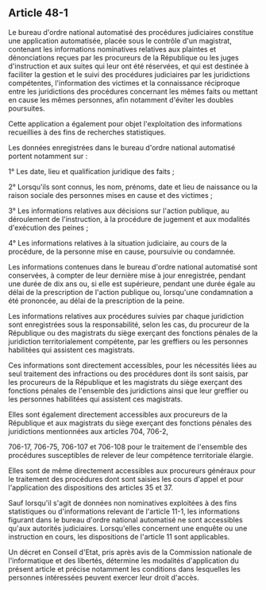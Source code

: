 Article 48-1
----
Le bureau d'ordre national automatisé des procédures judiciaires constitue une
application automatisée, placée sous le contrôle d'un magistrat, contenant les
informations nominatives relatives aux plaintes et dénonciations reçues par les
procureurs de la République ou les juges d'instruction et aux suites qui leur
ont été réservées, et qui est destinée à faciliter la gestion et le suivi des
procédures judiciaires par les juridictions compétentes, l'information des
victimes et la connaissance réciproque entre les juridictions des procédures
concernant les mêmes faits ou mettant en cause les mêmes personnes, afin
notamment d'éviter les doubles poursuites.

Cette application a également pour objet l'exploitation des informations
recueillies à des fins de recherches statistiques.

Les données enregistrées dans le bureau d'ordre national automatisé portent
notamment sur :

1° Les date, lieu et qualification juridique des faits ;

2° Lorsqu'ils sont connus, les nom, prénoms, date et lieu de naissance ou la
raison sociale des personnes mises en cause et des victimes ;

3° Les informations relatives aux décisions sur l'action publique, au
déroulement de l'instruction, à la procédure de jugement et aux modalités
d'exécution des peines ;

4° Les informations relatives à la situation judiciaire, au cours de la
procédure, de la personne mise en cause, poursuivie ou condamnée.

Les informations contenues dans le bureau d'ordre national automatisé sont
conservées, à compter de leur dernière mise à jour enregistrée, pendant une
durée de dix ans ou, si elle est supérieure, pendant une durée égale au délai de
la prescription de l'action publique ou, lorsqu'une condamnation a été
prononcée, au délai de la prescription de la peine.

Les informations relatives aux procédures suivies par chaque juridiction sont
enregistrées sous la responsabilité, selon les cas, du procureur de la
République ou des magistrats du siège exerçant des fonctions pénales de la
juridiction territorialement compétente, par les greffiers ou les personnes
habilitées qui assistent ces magistrats.

Ces informations sont directement accessibles, pour les nécessités liées au seul
traitement des infractions ou des procédures dont ils sont saisis, par les
procureurs de la République et les magistrats du siège exerçant des fonctions
pénales de l'ensemble des juridictions ainsi que leur greffier ou les personnes
habilitées qui assistent ces magistrats.

Elles sont également directement accessibles aux procureurs de la République et
aux magistrats du siège exerçant des fonctions pénales des juridictions
mentionnées aux articles 704, 706-2,

706-17, 706-75, 706-107 et 706-108 pour le traitement de l'ensemble des
procédures susceptibles de relever de leur compétence territoriale élargie.

Elles sont de même directement accessibles aux procureurs généraux pour le
traitement des procédures dont sont saisies les cours d'appel et pour
l'application des dispositions des articles 35 et 37.

Sauf lorsqu'il s'agit de données non nominatives exploitées à des fins
statistiques ou d'informations relevant de l'article 11-1, les informations
figurant dans le bureau d'ordre national automatisé ne sont accessibles qu'aux
autorités judiciaires. Lorsqu'elles concernent une enquête ou une instruction en
cours, les dispositions de l'article 11 sont applicables.

Un décret en Conseil d'Etat, pris après avis de la Commission nationale de
l'informatique et des libertés, détermine les modalités d'application du présent
article et précise notamment les conditions dans lesquelles les personnes
intéressées peuvent exercer leur droit d'accès.
